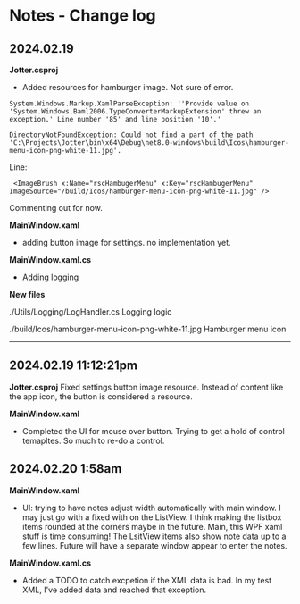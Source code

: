 ﻿# Notes - Change log

## 2024.02.19

**Jotter.csproj**
- Added resources for hamburger image. Not sure of error. 

```
System.Windows.Markup.XamlParseException: ''Provide value on 'System.Windows.Baml2006.TypeConverterMarkupExtension' threw an exception.' Line number '85' and line position '10'.'

DirectoryNotFoundException: Could not find a part of the path 'C:\Projects\Jotter\bin\x64\Debug\net8.0-windows\build\Icos\hamburger-menu-icon-png-white-11.jpg'.
```

Line:
```
 <ImageBrush x:Name="rscHambugerMenu" x:Key="rscHambugerMenu"  ImageSource="/build/Icos/hamburger-menu-icon-png-white-11.jpg" />
 ```

 Commenting out for now.

**MainWindow.xaml**
- adding button image for settings. no implementation yet.

**MainWindow.xaml.cs**
- Adding logging

**New files**

  ./Utils/Logging/LogHandler.cs
  Logging logic

  ./build/Icos/hamburger-menu-icon-png-white-11.jpg
  Hamburger menu icon

  ---

## 2024.02.19 11:12:21pm

**Jotter.csproj**
Fixed settings button image resource. Instead of content like the app icon, the button is considered a resource.

**MainWindow.xaml**
- Completed the UI for mouse over button. Trying to get a hold of control temapltes. So much to re-do a control.


## 2024.02.20 1:58am
**MainWindow.xaml**
- UI: trying to have notes adjust width automatically with main window.
I may just go with a fixed with on the ListView. I think making the listbox items rounded at the corners maybe in the future. Main, this WPF xaml stuff is time consuming!
The LsitView items also show note data up to a few lines. Future will have a separate window appear to enter the notes. 

**MainWindow.xaml.cs**
- Added a TODO to catch excpetion if the XML data is bad. In my test XML, I've added data and reached that exception.
